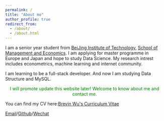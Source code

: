 ```yaml
---
permalink: /
title: "About me"
author_profile: true
redirect_from: 
  - /about/
  - /about.html
---
```


I am a senior year student from [BeiJing Institute of Technology](https://bit.edu.cn/), [School of Management and Economics](https://sme.bit.edu.cn/). 
I am applying for master programme in Europe and Japan and hope to study Data Science. My research intrest includes econometrics, machine learning and internet community.

I am learning to be a full-stack developer. And now I am studying Data Structure and MySQL.
<p style="color: green;text-align: center">I will promote update this website later! Welcome to know about me and contact me.</p>

You can find my CV here:[Brevin Wu's Curriculum Vitae](../assets/Curriculum_Vitae.pdf)

[Email](mailto:1120193070@bit.edu.cn)/[Github](https://paddywupython.github.io/BrevinWu.github.io/)/[Wechat](../image/wechat.jpg)
